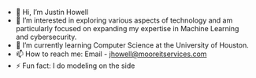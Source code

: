 - 👋 Hi, I’m Justin Howell
- 👀 I’m interested in exploring various aspects of technology and am particularly focused on expanding my expertise in Machine Learning and cybersecurity.
- 🌱 I’m currently learning Computer Science at the University of Houston.
- 📫 How to reach me: Email - jhowell@mooreitservices.com 
- ⚡ Fun fact: I do modeling on the side

<!---
Just-How/Just-How is a ✨ special ✨ repository because its `README.md` (this file) appears on your GitHub profile.
You can click the Preview link to take a look at your changes.
--->
